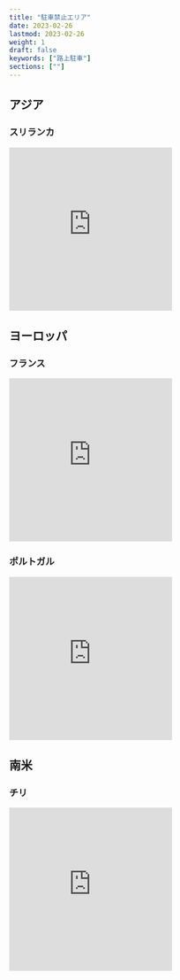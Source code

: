 ```yaml
---
title: "駐車禁止エリア"
date: 2023-02-26
lastmod: 2023-02-26
weight: 1
draft: false
keywords: ["路上駐車"]
sections: [""]
---
```


## アジア
### スリランカ
<div class="googlemap-if">
<iframe src="https://www.google.com/maps/embed?pb=!4v1677398752163!6m8!1m7!1s-GwHkl6F52Nfu21DtvYBVg!2m2!1d6.932585196184275!2d79.857289100444!3f85.66362969830666!4f-20.881293864489606!5f0.7820865974627469" width="295" height="295" style="border:0;" allowfullscreen="" loading="lazy" referrerpolicy="no-referrer-when-downgrade"></iframe>
</div>

## ヨーロッパ

### フランス

<div class="googlemap-if">
<iframe src="https://www.google.com/maps/embed?pb=!4v1677457870777!6m8!1m7!1suk64wn33_cQJD8u22Np8Hg!2m2!1d45.45645565515733!2d9.157319882874031!3f177.08147721451928!4f-26.845487707234398!5f0.7820865974627469" width="295" height="295" style="border:0;" allowfullscreen="" loading="lazy" referrerpolicy="no-referrer-when-downgrade"></iframe>
</div>

### ポルトガル
<div class="googlemap-if">
<iframe src="https://www.google.com/maps/embed?pb=!4v1677410012514!6m8!1m7!1sYlsldybfoDyruz8SsoCY9g!2m2!1d41.14601547862679!2d-8.620101963479444!3f326.0768975008105!4f-37.4325446984132!5f0.9328797725170294" width="295" height="295" style="border:0;" allowfullscreen="" loading="lazy" referrerpolicy="no-referrer-when-downgrade"></iframe>
</div>

## 南米
### チリ

<div class="googlemap-if">
<iframe src="https://www.google.com/maps/embed?pb=!4v1677410450330!6m8!1m7!1sH5EzUmibLr9ychPukXFtKA!2m2!1d-33.44709010748416!2d-70.64891770774517!3f296.2304788885802!4f-41.63253980541488!5f1.514441637462241" width="295" height="295" style="border:0;" allowfullscreen="" loading="lazy" referrerpolicy="no-referrer-when-downgrade"></iframe>
</div>